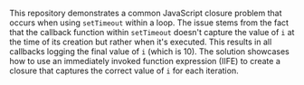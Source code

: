This repository demonstrates a common JavaScript closure problem that occurs when using `setTimeout` within a loop.  The issue stems from the fact that the callback function within `setTimeout` doesn't capture the value of `i` at the time of its creation but rather when it's executed.  This results in all callbacks logging the final value of `i` (which is 10). The solution showcases how to use an immediately invoked function expression (IIFE) to create a closure that captures the correct value of `i` for each iteration.